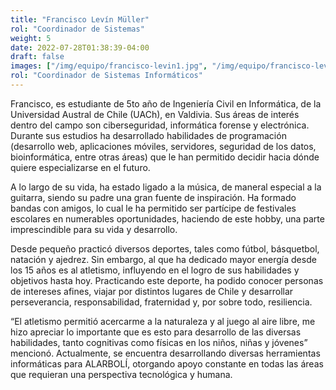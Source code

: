 ```yaml
---
title: "Francisco Levín Müller"
rol: "Coordinador de Sistemas"
weight: 5
date: 2022-07-28T01:38:39-04:00
draft: false
images: ["/img/equipo/francisco-levin1.jpg", "/img/equipo/francisco-levin1-recortada.jpg"]
rol: "Coordinador de Sistemas Informáticos"
---
```


Francisco, es estudiante de 5to año de Ingeniería Civil en Informática, de la Universidad Austral de Chile (UACh), en Valdivia. Sus áreas de interés dentro del campo son ciberseguridad, informática forense y  electrónica. Durante sus estudios ha desarrollado habilidades de programación (desarrollo web, aplicaciones móviles, servidores, seguridad de los datos, bioinformática, entre otras áreas) que le han permitido decidir hacia dónde quiere especializarse en el futuro.  

A lo largo de su vida, ha estado ligado a la música, de maneral especial a la guitarra, siendo su padre una gran fuente de inspiración. Ha formado bandas con amigos, lo cual le ha permitido ser partícipe de festivales escolares en numerables oportunidades, haciendo de este hobby, una parte imprescindible para su vida y desarrollo. 

Desde pequeño practicó diversos deportes, tales como fútbol, básquetbol, natación y ajedrez. Sin embargo, al que ha dedicado mayor energía desde los 15 años es al atletismo, influyendo en el logro de sus habilidades y objetivos hasta hoy. Practicando este deporte, ha podido conocer personas de intereses afines, viajar por distintos lugares de Chile y desarrollar perseverancia, responsabilidad, fraternidad y, por sobre todo, resiliencia.

“El atletismo permitió acercarme a la naturaleza y al juego al aire libre, me hizo apreciar lo importante que es esto para desarrollo de las diversas habilidades, tanto cognitivas como físicas en los niños, niñas y jóvenes” mencionó.
Actualmente, se encuentra desarrollando diversas herramientas informáticas para ALARBOLÍ, otorgando apoyo constante en todas las áreas que requieran una perspectiva tecnológica y humana.
